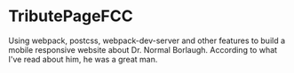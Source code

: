 # TributePageFCC
Using webpack, postcss, webpack-dev-server and other features to build a mobile responsive website about Dr. Normal Borlaugh.  According to what I've read about him, he was a great man.
